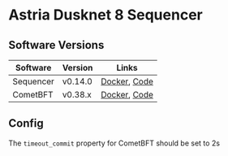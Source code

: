 # Astria Dusknet 8 Sequencer

## Software Versions

|  Software  | Version | Links |
|------------|---------|-------|
| Sequencer  | v0.14.0  | [Docker](http://ghcr.io/astriaorg/sequencer:0.14.0--sequencer), [Code](https://github.com/astriaorg/astria/tree/sequencer-v0.14.0/crates/astria-sequencer) |
| CometBFT   | v0.38.x | [Docker](http://docker.io/cometbft/cometbft:v0.38.x), [Code](https://github.com/cometbft/cometbft/tree/v0.38.x) |


## Config

The `timeout_commit` property for CometBFT should be set to 2s
